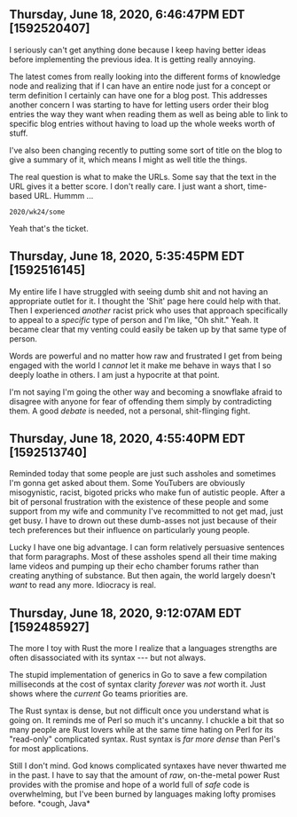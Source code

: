 ## Thursday, June 18, 2020, 6:46:47PM EDT [1592520407]

I seriously can't get anything done because I keep having better ideas
before implementing the previous idea. It is getting really annoying.

The latest comes from really looking into the different forms of
knowledge node and realizing that if I can have an entire node just for
a concept or term definition I certainly can have one for a blog post.
This addresses another concern I was starting to have for letting users
order their blog entries the way they want when reading them as well as
being able to link to specific blog entries without having to load up
the whole weeks worth of stuff.

I've also been changing recently to putting some sort of title on the
blog to give a summary of it, which means I might as well title the
things.

The real question is what to make the URLs. Some say that the text in
the URL gives it a better score. I don't really care. I just want a
short, time-based URL. Hummm ...

```
2020/wk24/some
```

Yeah that's the ticket.

## Thursday, June 18, 2020, 5:35:45PM EDT [1592516145]

My entire life I have struggled with seeing dumb shit and not having an
appropriate outlet for it. I thought the 'Shit' page here could help
with that. Then I experienced *another* racist prick who uses that
approach specifically to appeal to a *specific* type of person and I'm
like, "Oh shit." Yeah. It became clear that my venting could easily be
taken up by that same type of person.

Words are powerful and no matter how raw and frustrated I get from being
engaged with the world I *cannot* let it make me behave in ways that I
so deeply loathe in others. I am just a hypocrite at that point.

I'm not saying I'm going the other way and becoming a snowflake afraid
to disagree with anyone for fear of offending them simply by
contradicting them. A good *debate* is needed, not a personal,
shit-flinging fight.

## Thursday, June 18, 2020, 4:55:40PM EDT [1592513740]

Reminded today that some people are just such assholes and sometimes I'm
gonna get asked about them. Some YouTubers are obviously misogynistic,
racist, bigoted pricks who make fun of autistic people. After a bit of
personal frustration with the existence of these people and some support
from my wife and community I've recommitted to not get mad, just get
busy. I have to drown out these dumb-asses not just because of their
tech preferences but their influence on particularly young people.

Lucky I have one big advantage. I can form relatively persuasive
sentences that form paragraphs. Most of these assholes spend all their
time making lame videos and pumping up their echo chamber forums rather
than creating anything of substance. But then again, the world largely
doesn't *want* to read any more. Idiocracy is real.

## Thursday, June 18, 2020, 9:12:07AM EDT [1592485927]

The more I toy with Rust the more I realize that a languages strengths
are often disassociated with its syntax --- but not always. 

The stupid implementation of generics in Go to save a few compilation
milliseconds at the cost of syntax clarity *forever* was *not* worth it.
Just shows where the *current* Go teams priorities are. 

The Rust syntax is dense, but not difficult once you understand what is
going on. It reminds me of Perl so much it's uncanny. I chuckle a bit
that so many people are Rust lovers while at the same time hating on
Perl for its "read-only" complicated syntax. Rust syntax is *far more
dense* than Perl's for most applications.

Still I don't mind. God knows complicated syntaxes have never thwarted
me in the past. I have to say that the amount of *raw*, on-the-metal
power Rust provides with the promise and hope of a world full of *safe*
code is overwhelming, but I've been burned by languages making lofty
promises before. \*cough, Java\*

